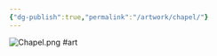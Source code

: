 ```yaml
---
{"dg-publish":true,"permalink":"/artwork/chapel/"}
---
```


![Chapel.png](/img/user/Artwork/Chapel.png)
#art 